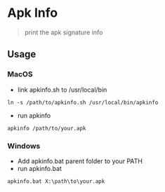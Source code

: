 # Apk Info

> print the apk signature info

## Usage

### MacOS

* link apkinfo.sh to /usr/local/bin
```shell
ln -s /path/to/apkinfo.sh /usr/local/bin/apkinfo
```

* run apkinfo
```shell
apkinfo /path/to/your.apk
```

### Windows

* Add apkinfo.bat parent folder to your PATH
* run apkinfo.bat
```command
apkinfo.bat X:\path\to\your.apk
```

